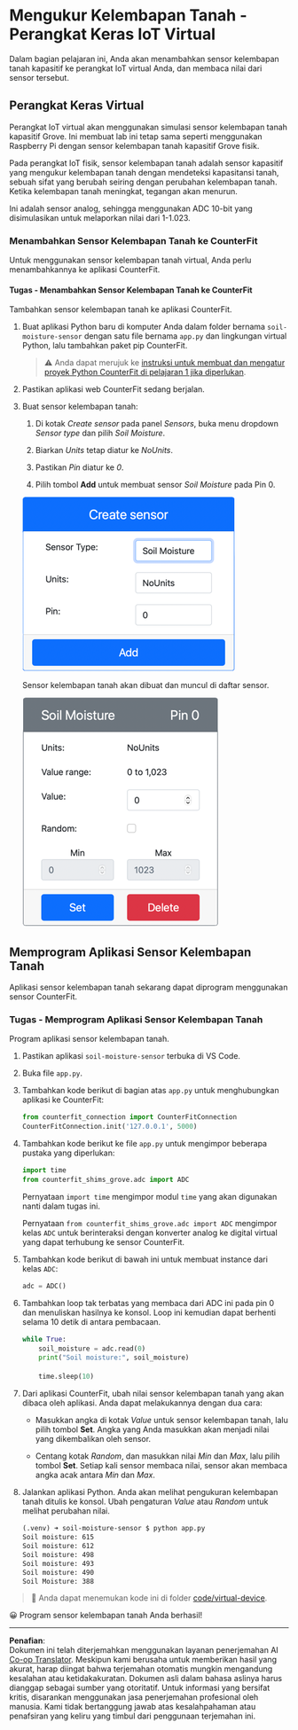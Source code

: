 <!--
CO_OP_TRANSLATOR_METADATA:
{
  "original_hash": "2bf65f162bcebd35fbcba5fd245afac4",
  "translation_date": "2025-08-27T21:55:42+00:00",
  "source_file": "2-farm/lessons/2-detect-soil-moisture/virtual-device-soil-moisture.md",
  "language_code": "id"
}
-->
# Mengukur Kelembapan Tanah - Perangkat Keras IoT Virtual

Dalam bagian pelajaran ini, Anda akan menambahkan sensor kelembapan tanah kapasitif ke perangkat IoT virtual Anda, dan membaca nilai dari sensor tersebut.

## Perangkat Keras Virtual

Perangkat IoT virtual akan menggunakan simulasi sensor kelembapan tanah kapasitif Grove. Ini membuat lab ini tetap sama seperti menggunakan Raspberry Pi dengan sensor kelembapan tanah kapasitif Grove fisik.

Pada perangkat IoT fisik, sensor kelembapan tanah adalah sensor kapasitif yang mengukur kelembapan tanah dengan mendeteksi kapasitansi tanah, sebuah sifat yang berubah seiring dengan perubahan kelembapan tanah. Ketika kelembapan tanah meningkat, tegangan akan menurun.

Ini adalah sensor analog, sehingga menggunakan ADC 10-bit yang disimulasikan untuk melaporkan nilai dari 1-1.023.

### Menambahkan Sensor Kelembapan Tanah ke CounterFit

Untuk menggunakan sensor kelembapan tanah virtual, Anda perlu menambahkannya ke aplikasi CounterFit.

#### Tugas - Menambahkan Sensor Kelembapan Tanah ke CounterFit

Tambahkan sensor kelembapan tanah ke aplikasi CounterFit.

1. Buat aplikasi Python baru di komputer Anda dalam folder bernama `soil-moisture-sensor` dengan satu file bernama `app.py` dan lingkungan virtual Python, lalu tambahkan paket pip CounterFit.

    > ⚠️ Anda dapat merujuk ke [instruksi untuk membuat dan mengatur proyek Python CounterFit di pelajaran 1 jika diperlukan](../../../1-getting-started/lessons/1-introduction-to-iot/virtual-device.md).

1. Pastikan aplikasi web CounterFit sedang berjalan.

1. Buat sensor kelembapan tanah:

    1. Di kotak *Create sensor* pada panel *Sensors*, buka menu dropdown *Sensor type* dan pilih *Soil Moisture*.

    1. Biarkan *Units* tetap diatur ke *NoUnits*.

    1. Pastikan *Pin* diatur ke *0*.

    1. Pilih tombol **Add** untuk membuat sensor *Soil Moisture* pada Pin 0.

    ![Pengaturan sensor kelembapan tanah](../../../../../translated_images/counterfit-create-soil-moisture-sensor.35266135a5e0ae68b29a684d7db0d2933a8098b2307d197f7c71577b724603aa.id.png)

    Sensor kelembapan tanah akan dibuat dan muncul di daftar sensor.

    ![Sensor kelembapan tanah telah dibuat](../../../../../translated_images/counterfit-soil-moisture-sensor.81742b2de0e9de60a3b3b9a2ff8ecc686d428eb6d71820f27a693be26e5aceee.id.png)

## Memprogram Aplikasi Sensor Kelembapan Tanah

Aplikasi sensor kelembapan tanah sekarang dapat diprogram menggunakan sensor CounterFit.

### Tugas - Memprogram Aplikasi Sensor Kelembapan Tanah

Program aplikasi sensor kelembapan tanah.

1. Pastikan aplikasi `soil-moisture-sensor` terbuka di VS Code.

1. Buka file `app.py`.

1. Tambahkan kode berikut di bagian atas `app.py` untuk menghubungkan aplikasi ke CounterFit:

    ```python
    from counterfit_connection import CounterFitConnection
    CounterFitConnection.init('127.0.0.1', 5000)
    ```

1. Tambahkan kode berikut ke file `app.py` untuk mengimpor beberapa pustaka yang diperlukan:

    ```python
    import time
    from counterfit_shims_grove.adc import ADC
    ```

    Pernyataan `import time` mengimpor modul `time` yang akan digunakan nanti dalam tugas ini.

    Pernyataan `from counterfit_shims_grove.adc import ADC` mengimpor kelas `ADC` untuk berinteraksi dengan konverter analog ke digital virtual yang dapat terhubung ke sensor CounterFit.

1. Tambahkan kode berikut di bawah ini untuk membuat instance dari kelas `ADC`:

    ```python
    adc = ADC()
    ```

1. Tambahkan loop tak terbatas yang membaca dari ADC ini pada pin 0 dan menuliskan hasilnya ke konsol. Loop ini kemudian dapat berhenti selama 10 detik di antara pembacaan.

    ```python
    while True:
        soil_moisture = adc.read(0)
        print("Soil moisture:", soil_moisture)
    
        time.sleep(10)
    ```

1. Dari aplikasi CounterFit, ubah nilai sensor kelembapan tanah yang akan dibaca oleh aplikasi. Anda dapat melakukannya dengan dua cara:

    * Masukkan angka di kotak *Value* untuk sensor kelembapan tanah, lalu pilih tombol **Set**. Angka yang Anda masukkan akan menjadi nilai yang dikembalikan oleh sensor.

    * Centang kotak *Random*, dan masukkan nilai *Min* dan *Max*, lalu pilih tombol **Set**. Setiap kali sensor membaca nilai, sensor akan membaca angka acak antara *Min* dan *Max*.

1. Jalankan aplikasi Python. Anda akan melihat pengukuran kelembapan tanah ditulis ke konsol. Ubah pengaturan *Value* atau *Random* untuk melihat perubahan nilai.

    ```output
    (.venv) ➜ soil-moisture-sensor $ python app.py 
    Soil moisture: 615
    Soil moisture: 612
    Soil moisture: 498
    Soil moisture: 493
    Soil moisture: 490
    Soil Moisture: 388
    ```

> 💁 Anda dapat menemukan kode ini di folder [code/virtual-device](../../../../../2-farm/lessons/2-detect-soil-moisture/code/virtual-device).

😀 Program sensor kelembapan tanah Anda berhasil!

---

**Penafian**:  
Dokumen ini telah diterjemahkan menggunakan layanan penerjemahan AI [Co-op Translator](https://github.com/Azure/co-op-translator). Meskipun kami berusaha untuk memberikan hasil yang akurat, harap diingat bahwa terjemahan otomatis mungkin mengandung kesalahan atau ketidakakuratan. Dokumen asli dalam bahasa aslinya harus dianggap sebagai sumber yang otoritatif. Untuk informasi yang bersifat kritis, disarankan menggunakan jasa penerjemahan profesional oleh manusia. Kami tidak bertanggung jawab atas kesalahpahaman atau penafsiran yang keliru yang timbul dari penggunaan terjemahan ini.
